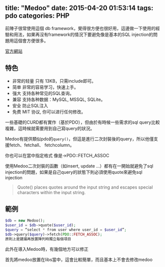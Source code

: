 title: "Medoo"
date: 2015-04-20 01:53:14
tags: pdo
categories: PHP
---
前陣子很常使用這個 db framework，覺得很方便也很好用，這邊做一下使用的經驗和用法，如果再沒有framework的情況下要避免像是基本的SQL injection的問題用這個會方便很多。

<!-- more -->

[官方網站](http://medoo.in/)

## 特色
* 非常的轻量 只有 13KB，只需include即可。
* 简单 非常的容易学习，快速上手。
* 强大 支持各种常见的SQL查询。
* 兼容 支持各种数据：MySQL, MSSQL, SQLite。
* 安全 防止SQL注入
* 免费 MIT 协议, 你可以进行任何修改。

一些基礎的CURD都有實作（基於PDO），但由於有時候一些需求的sql query比較複雜，這時候就需要用到自己寫query的狀況。

Medoo有提供類似pdo的`query()`，但這是進行二次封裝後的query，所以他僅支援fetch、fetchall、 fetchcolumn。

你也可以在當中指定格式 像是->PDO::FETCH_ASSOC

使用Medoo二次封裝的函數（如insert, update …）都有在一開始就避免了sql injection的問題，如果是自己query的狀態下則必須使用quote來避免sql injection

>Quote() places quotes around the input string and escapes special characters within the input string.

## 範例
``` php
$db = new Medoo();
$user_id = $db->quote($user_id);
$query = “select * from user where user_id = $user_id”;
$db->query($query)->fetch(PDO::FETCH_ASSOC);
原則上是建議再放置陣列時獨立每個項目
```

此外在導入Medoo時，有幾個地方可以修正

首先將medoo放置在libs當中，這會比較簡單，而且基本上不會去修改medoo

